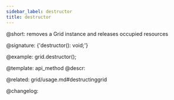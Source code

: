 ```yaml
---
sidebar_label: destructor
title: destructor
---          
```


@short: removes a Grid instance and releases occupied resources

@signature: {'destructor(): void;'}

@example:
grid.destructor();


@template: api_method
@descr:

@related: grid/usage.md#destructinggrid



@changelog:


